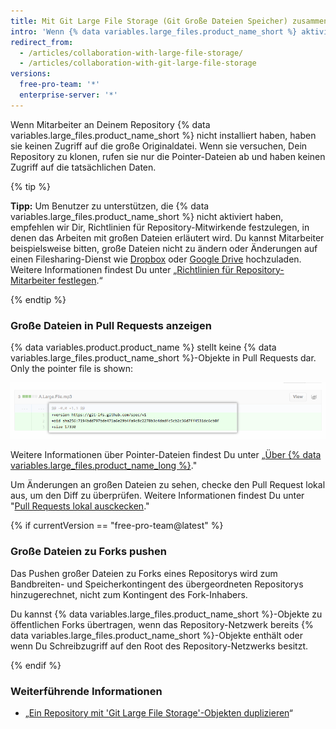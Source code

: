 ```yaml
---
title: Mit Git Large File Storage (Git Große Dateien Speicher) zusammenarbeiten
intro: 'Wenn {% data variables.large_files.product_name_short %} aktiviert ist, kannst Du große Dateien abrufen, ändern und übertragen, wie Du es von jeder von Git verwalteten Datei erwartest. Benutzer, die nicht über {% data variables.large_files.product_name_short %} verfügen, erfahren dagegen einen anderen Workflow.'
redirect_from:
  - /articles/collaboration-with-large-file-storage/
  - /articles/collaboration-with-git-large-file-storage
versions:
  free-pro-team: '*'
  enterprise-server: '*'
---
```


Wenn Mitarbeiter an Deinem Repository {% data variables.large_files.product_name_short %} nicht installiert haben, haben sie keinen Zugriff auf die große Originaldatei. Wenn sie versuchen, Dein Repository zu klonen, rufen sie nur die Pointer-Dateien ab und haben keinen Zugriff auf die tatsächlichen Daten.

{% tip %}

**Tipp:** Um Benutzer zu unterstützen, die {% data variables.large_files.product_name_short %} nicht aktiviert haben, empfehlen wir Dir, Richtlinien für Repository-Mitwirkende festzulegen, in denen das Arbeiten mit großen Dateien erläutert wird. Du kannst Mitarbeiter beispielsweise bitten, große Dateien nicht zu ändern oder Änderungen auf einen Filesharing-Dienst wie [Dropbox](http://www.dropbox.com/) oder <a href="https://drive.google.com/" data-proofer-ignore>Google Drive</a> hochzuladen. Weitere Informationen findest Du unter „[Richtlinien für Repository-Mitarbeiter festlegen](/github/building-a-strong-community/setting-guidelines-for-repository-contributors).“

{% endtip %}

### Große Dateien in Pull Requests anzeigen

{% data variables.product.product_name %} stellt keine {% data variables.large_files.product_name_short %}-Objekte in Pull Requests dar. Only the pointer file is shown:

![Beispiel-Pull-Request für große Dateien](/assets/images/help/large_files/large_files_pr.png)

Weitere Informationen über Pointer-Dateien findest Du unter „[Über {% data variables.large_files.product_name_long %}](/github/managing-large-files/about-git-large-file-storage#pointer-file-format)."

Um Änderungen an großen Dateien zu sehen, checke den Pull Request lokal aus, um den Diff zu überprüfen. Weitere Informationen findest Du unter "[Pull Requests lokal ausckecken](/github/collaborating-with-issues-and-pull-requests/checking-out-pull-requests-locally)."

{% if currentVersion == "free-pro-team@latest" %}

### Große Dateien zu Forks pushen

Das Pushen großer Dateien zu Forks eines Repositorys wird zum Bandbreiten- und Speicherkontingent des übergeordneten Repositorys hinzugerechnet, nicht zum Kontingent des Fork-Inhabers.

Du kannst {% data variables.large_files.product_name_short %}-Objekte zu öffentlichen Forks übertragen, wenn das Repository-Netzwerk bereits {% data variables.large_files.product_name_short %}-Objekte enthält oder wenn Du Schreibzugriff auf den Root des Repository-Netzwerks besitzt.

{% endif %}

### Weiterführende Informationen

- „[Ein Repository mit 'Git Large File Storage'-Objekten duplizieren](/articles/duplicating-a-repository/#mirroring-a-repository-that-contains-git-large-file-storage-objects)“
